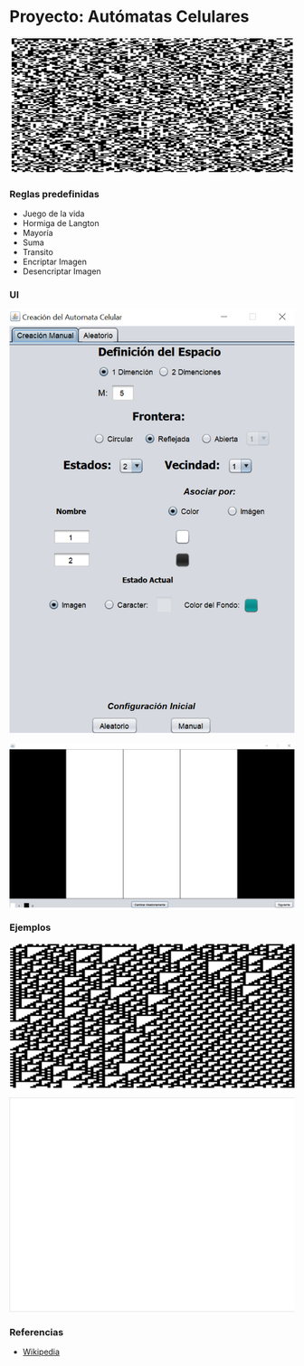 # Proyecto: Autómatas Celulares
![Vista Juego Inicial](docs/images/banner.gif)


### Reglas predefinidas
- Juego de la vida
- Hormiga de Langton
- Mayoría
- Suma
- Transito
- Encriptar Imagen
- Desencriptar Imagen

### UI
![Vista Juego Inicial](docs/images/UI.png)

![Vista Juego Inicial](docs/images/UI_2.png)

### Ejemplos
![Vista Juego Inicial](docs/images/example-2d-1.png)

![Vista Juego Inicial](docs/images/Hormiga_Langton_Ejemplo.gif)

### Referencias
- [Wikipedia](https://es.wikipedia.org/wiki/Aut%C3%B3mata_celular)
